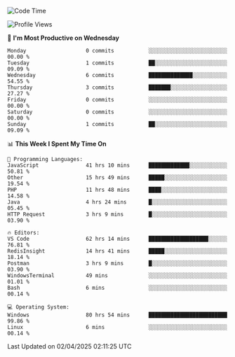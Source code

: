 <!--START_SECTION:waka-->
![Code Time](http://img.shields.io/badge/Code%20Time-4%2C516%20hrs%2052%20mins-blue)

![Profile Views](http://img.shields.io/badge/Profile%20Views-7-blue)

📅 **I'm Most Productive on Wednesday** 

```text
Monday                   0 commits           ░░░░░░░░░░░░░░░░░░░░░░░░░   00.00 % 
Tuesday                  1 commits           ██░░░░░░░░░░░░░░░░░░░░░░░   09.09 % 
Wednesday                6 commits           ██████████████░░░░░░░░░░░   54.55 % 
Thursday                 3 commits           ███████░░░░░░░░░░░░░░░░░░   27.27 % 
Friday                   0 commits           ░░░░░░░░░░░░░░░░░░░░░░░░░   00.00 % 
Saturday                 0 commits           ░░░░░░░░░░░░░░░░░░░░░░░░░   00.00 % 
Sunday                   1 commits           ██░░░░░░░░░░░░░░░░░░░░░░░   09.09 % 
```


📊 **This Week I Spent My Time On** 

```text
💬 Programming Languages: 
JavaScript               41 hrs 10 mins      █████████████░░░░░░░░░░░░   50.81 % 
Other                    15 hrs 49 mins      █████░░░░░░░░░░░░░░░░░░░░   19.54 % 
PHP                      11 hrs 48 mins      ████░░░░░░░░░░░░░░░░░░░░░   14.58 % 
Java                     4 hrs 24 mins       █░░░░░░░░░░░░░░░░░░░░░░░░   05.45 % 
HTTP Request             3 hrs 9 mins        █░░░░░░░░░░░░░░░░░░░░░░░░   03.90 % 

🔥 Editors: 
VS Code                  62 hrs 14 mins      ███████████████████░░░░░░   76.81 % 
RedisInsight             14 hrs 41 mins      █████░░░░░░░░░░░░░░░░░░░░   18.14 % 
Postman                  3 hrs 9 mins        █░░░░░░░░░░░░░░░░░░░░░░░░   03.90 % 
WindowsTerminal          49 mins             ░░░░░░░░░░░░░░░░░░░░░░░░░   01.01 % 
Bash                     6 mins              ░░░░░░░░░░░░░░░░░░░░░░░░░   00.14 % 

💻 Operating System: 
Windows                  80 hrs 54 mins      █████████████████████████   99.86 % 
Linux                    6 mins              ░░░░░░░░░░░░░░░░░░░░░░░░░   00.14 % 
```


 Last Updated on 02/04/2025 02:11:25 UTC
<!--END_SECTION:waka-->
